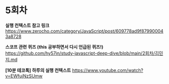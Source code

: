 # 5회차

**실행 컨텍스트 참고 링크**
https://www.zerocho.com/category/JavaScript/post/609778ad9f879900043a8728

**스코프 관련 퀴즈 (this 공부하면서 다시 언급된 퀴즈!)**
https://github.com/hy57in/study-javascript-deep-dive/blob/main/2회차/김민지.md

**[10분 테코톡] 하루의 실행 컨텍스트**
https://www.youtube.com/watch?v=EWfujNzSUmw